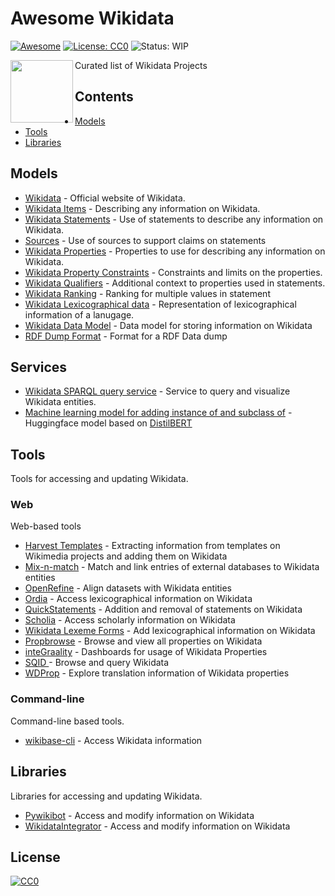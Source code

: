 # Awesome Wikidata
[![Awesome](https://awesome.re/badge.svg)](https://awesome.re) [![License: CC0](https://img.shields.io/badge/License-CC0-lightgrey.svg)](https://creativecommons.org/publicdomain/zero/1.0/) ![Status: WIP](https://img.shields.io/badge/status-WIP-red.svg)


[<img src="https://www.wikidata.org/static/images/project-logos/wikidatawiki.png" align="left" width="100">]([https://activitypub.rocks/](https://www.wikidata.org/wiki/Wikidata:Main_Page))

Curated list of Wikidata Projects

## Contents
* [Models](#models)
* [Tools](#tools)
* [Libraries](#libraries)

## Models
- [Wikidata](https://www.wikidata.org/wiki/Wikidata:Main_Page) - Official website of Wikidata.
- [Wikidata Items](https://www.wikidata.org/wiki/Help:Items) - Describing any information on Wikidata.
- [Wikidata Statements](https://www.wikidata.org/wiki/Help:Statements) - Use of statements to describe any information on Wikidata.
- [Sources](https://www.wikidata.org/wiki/Help:Sources) - Use of sources to support claims on statements
- [Wikidata Properties](https://www.wikidata.org/wiki/Help:Properties) - Properties to use for describing any information on Wikidata.
- [Wikidata Property Constraints](https://www.wikidata.org/wiki/Help:Property_constraints_portal) - Constraints and limits on the properties.
- [Wikidata Qualifiers](https://www.wikidata.org/wiki/Help:Qualifiers) - Additional context to properties used in statements.
- [Wikidata Ranking](https://www.wikidata.org/wiki/Help:Ranking) - Ranking for multiple values in statement
- [Wikidata Lexicographical data](https://www.wikidata.org/wiki/Wikidata:Lexicographical_data) - Representation of lexicographical information of a lanugage.
- [Wikidata Data Model](https://www.mediawiki.org/wiki/Wikibase/DataModel) - Data model for storing information on Wikidata
- [RDF Dump Format](https://www.mediawiki.org/wiki/Wikibase/Indexing/RDF_Dump_Format) - Format for a RDF Data dump

## Services
- [Wikidata SPARQL query service](https://www.wikidata.org/wiki/Wikidata:SPARQL_query_service) - Service to query and visualize Wikidata entities.
- [Machine learning model for adding instance of and subclass of](https://www.wikidata.org/wiki/User:BrokenSegue/Psychiq) - Huggingface model based on [DistilBERT](https://huggingface.co/docs/transformers/model_doc/distilbert)


## Tools
Tools for accessing and updating Wikidata.

### Web
Web-based tools
- [Harvest Templates](https://pltools.toolforge.org/harvesttemplates) - Extracting information from templates on Wikimedia projects and adding them on Wikidata
- [Mix-n-match](https://tools.wmflabs.org/mix-n-match/#/) - Match and link entries of external databases to Wikidata entities
- [OpenRefine](https://github.com/OpenRefine/OpenRefine) - Align datasets with Wikidata entities
- [Ordia](https://tools.wmflabs.org/ordia/) - Access lexicographical information on Wikidata
- [QuickStatements](https://tools.wmflabs.org/quickstatements) - Addition and removal of statements on Wikidata
- [Scholia](https://scholia.toolforge.org/) - Access scholarly information on Wikidata
- [Wikidata Lexeme Forms](https://lexeme-forms.toolforge.org/) - Add lexicographical information on Wikidata
- [Propbrowse](https://hay.toolforge.org/propbrowse/) - Browse and view all properties on Wikidata
- [inteGraality](https://www.wikidata.org/wiki/Wikidata:Tools/inteGraality) - Dashboards for usage of Wikidata Properties
- [SQID ](https://sqid.toolforge.org/#/) - Browse and query Wikidata
- [WDProp](https://wdprop.toolforge.org/) - Explore translation information of Wikidata properties

### Command-line
Command-line based tools.
- [wikibase-cli](https://github.com/maxlath/wikibase-cli) - Access Wikidata information

## Libraries
Libraries for accessing and updating Wikidata.
- [Pywikibot](https://github.com/wikimedia/pywikibot) - Access and modify information on Wikidata
- [WikidataIntegrator](https://github.com/SuLab/WikidataIntegrator) - Access and modify information on Wikidata


## License

[![CC0](http://mirrors.creativecommons.org/presskit/buttons/88x31/svg/cc-zero.svg)](https://creativecommons.org/publicdomain/zero/1.0/)
